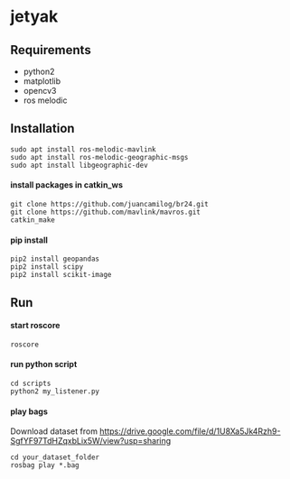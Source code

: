 # jetyak

## Requirements
- python2
- matplotlib
- opencv3
- ros melodic

## Installation
```
sudo apt install ros-melodic-mavlink
sudo apt install ros-melodic-geographic-msgs
sudo apt install libgeographic-dev
```

#### install packages in catkin_ws
```
git clone https://github.com/juancamilog/br24.git
git clone https://github.com/mavlink/mavros.git
catkin_make
```

#### pip install
```
pip2 install geopandas
pip2 install scipy
pip2 install scikit-image
```

## Run

#### start roscore

```
roscore
```

#### run python script

```
cd scripts
python2 my_listener.py
```

#### play bags
Download dataset from https://drive.google.com/file/d/1U8Xa5Jk4Rzh9-SgfYF97TdHZqxbLix5W/view?usp=sharing
```
cd your_dataset_folder
rosbag play *.bag
```
